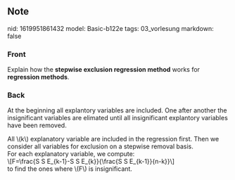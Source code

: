 ## Note
nid: 1619951861432
model: Basic-b122e
tags: 03_vorlesung
markdown: false

### Front
Explain how the <b>stepwise exclusion regression method</b> works for <b>regression methods</b>.

### Back
At the beginning all explantory variables are included. One after
another the insignificant variables are elimated until all
insignificant explantory variables have been removed.
<div>
  All \(k\) explanatory variable are included in the regression
  first. Then we consider all variables for exclusion on a stepwise
  removal basis.
  <div>
    For each explanatory variable, we compute:
    <div>
      \[F=\frac{S S E_{k-1}-S S E_{k}}{\frac{S S E_{k-1}}{n-k}}\]
    </div>
    <div>
      to find the ones where \(F\) is insignificant.
    </div>
  </div>
</div>

